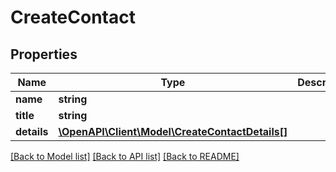 # CreateContact

## Properties
Name | Type | Description | Notes
------------ | ------------- | ------------- | -------------
**name** | **string** |  | 
**title** | **string** |  | [optional] 
**details** | [**\OpenAPI\Client\Model\CreateContactDetails[]**](CreateContactDetails.md) |  | [optional] 

[[Back to Model list]](../README.md#documentation-for-models) [[Back to API list]](../README.md#documentation-for-api-endpoints) [[Back to README]](../README.md)


